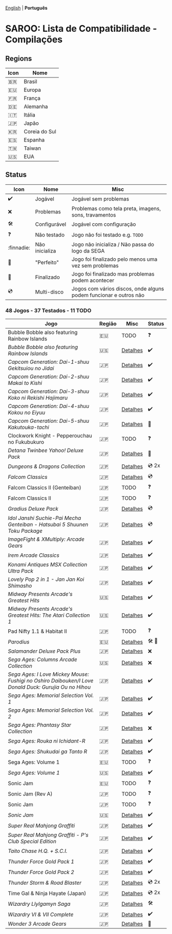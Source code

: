 [English](README.md) | **Português**

# SAROO: Lista de Compatibilidade - Compilações

## Regions

| Icon     | Nome          |
| -------- | ------------- |
| :brazil: | Brasil        |
| :eu:     | Europa        |
| :fr:     | França        |
| :de:     | Alemanha      |
| :it:     | Itália        |
| :jp:     | Japão         |
| :kr:     | Coreia do Sul |
| :es:     | Espanha       |
| :taiwan: | Taiwan        |
| :us:     | EUA           |

## Status

| Icon                | Nome           | Misc                                                              |
| ------------------- | -------------- | ----------------------------------------------------------------- |
| :heavy_check_mark:  | Jogável        | Jogável sem problemas                                             |
| :x:                 | Problemas      | Problemas como tela preta, imagens, sons, travamentos             |
| :hammer_and_wrench: | Configurável   | Jogável com configuração                                          |
| :question:          | Não testado    | Jogo não foi testado e.g. `TODO`                                  |
| :finnadie:          | Não inicializa | Jogo não inicializa / Não passa do logo da SEGA                   |
| :100:               | "Perfeito"     | Jogo foi finalizado pelo menos uma vez sem problemas              |
| :checkered_flag:    | Finalizado     | Jogo foi finalizado mas problemas podem acontecer                 |
| :cd:                | Multi-disco    | Jogos com vários discos, onde alguns podem funcionar e outros não |

### 48 Jogos - 37 Testados - 11 TODO

| Jogo                                                                                                  | Região | Misc                                                               | Status                               |
| ----------------------------------------------------------------------------------------------------- | ------ | ------------------------------------------------------------------ | ------------------------------------ |
| Bubble Bobble also featuring Rainbow Islands                                                          | :eu:   | TODO                                                               | :question:                           |
| _Bubble Bobble also featuring Rainbow Islands_                                                        | :us:   | [Detalhes](../../Regions/Compilations/USA/T-8131H/01/README.md)    | :heavy_check_mark:                   |
| _Capcom Generation: Dai-1-shuu Gekitsuiou no Jidai_                                                   | :jp:   | [Detalhes](../../Regions/Compilations/Japan/T-1232G/01/README.md)  | :heavy_check_mark:                   |
| _Capcom Generation: Dai-2-shuu Makai to Kishi_                                                        | :jp:   | [Detalhes](../../Regions/Compilations/Japan/T-1233G/01/README.md)  | :heavy_check_mark:                   |
| _Capcom Generation: Dai-3-shuu Koko ni Rekishi Hajimaru_                                              | :jp:   | [Detalhes](../../Regions/Compilations/Japan/T-1234G/01/README.md)  | :heavy_check_mark:                   |
| _Capcom Generation: Dai-4-shuu Kokou no Eiyuu_                                                        | :jp:   | [Detalhes](../../Regions/Compilations/Japan/T-1235G/01/README.md)  | :heavy_check_mark:                   |
| _Capcom Generation: Dai-5-shuu Kakutouka-tachi_                                                       | :jp:   | [Detalhes](../../Regions/Compilations/Japan/T-1236G/README.md)     | :100:                                |
| Clockwork Knight - Pepperouchau no Fukubukuro                                                         | :jp:   | TODO                                                               | :question:                           |
| _Detana Twinbee Yahoo! Deluxe Pack_                                                                   | :jp:   | [Detalhes](../../Regions/Compilations/Japan/T-9505G/README.md)     | :100:                                |
| _Dungeons & Dragons Collection_                                                                       | :jp:   | [Detalhes](../../Regions/Compilations/Japan/T-1245G/README.md)     | :cd: 2x                              |
| _Falcom Classics_                                                                                     | :jp:   | [Detalhes](../../Regions/Compilations/Japan/T-31503G/01/README.md) | :cd:                                 |
| Falcom Classics II (Genteiban)                                                                        | :jp:   | TODO                                                               | :question:                           |
| Falcom Classics II                                                                                    | :jp:   | TODO                                                               | :question:                           |
| _Gradius Deluxe Pack_                                                                                 | :jp:   | [Detalhes](../../Regions/Compilations/Japan/T-31503G/01/README.md) | :cd:                                 |
| _Idol Janshi Suchie-Pai Mecha Genteiban - Hatsubai 5 Shuunen Toku Package_                            | :jp:   | [Detalhes](../../Regions/Compilations/Japan/T-5716G/01/README.md)  | :cd:                                 |
| _ImageFight & XMultiply: Arcade Gears_                                                                | :jp:   | [Detalhes](../../Regions/Compilations/Japan/T-26110G/01/README.md) | :heavy_check_mark:                   |
| _Irem Arcade Classics_                                                                                | :jp:   | [Detalhes](../../Regions/Compilations/Japan/T-22403G/01/README.md) | :heavy_check_mark:                   |
| _Konami Antiques MSX Collection Ultra Pack_                                                           | :jp:   | [Detalhes](../../Regions/Compilations/Japan/T-9530G/01/README.md)  | :heavy_check_mark:                   |
| _Lovely Pop 2 in 1 - Jan Jan Koi Shimasho_                                                            | :jp:   | [Detalhes](../../Regions/Compilations/Japan/T-5801G/01/README.md)  | :heavy_check_mark:                   |
| _Midway Presents Arcade's Greatest Hits_                                                              | :us:   | [Detalhes](../../Regions/Compilations/USA/T-9703H/01/README.md)    | :heavy_check_mark:                   |
| _Midway Presents Arcade's Greatest Hits: The Atari Collection 1_                                      | :us:   | [Detalhes](../../Regions/Compilations/USA/T-9706H/01/README.md)    | :heavy_check_mark:                   |
| Pad Nifty 1.1 & Habitat II                                                                            | :jp:   | TODO                                                               | :question:                           |
| _Parodius_                                                                                            | :eu:   | [Detalhes](../../Regions/Compilations/Europe/T-9501H-50/README.md) | :hammer_and_wrench: :checkered_flag: |
| _Salamander Deluxe Pack Plus_                                                                         | :jp:   | [Detalhes](../../Regions/Compilations/Japan/T-9520G/01/README.md)  | :x:                                  |
| _Sega Ages: Columns Arcade Collection_                                                                | :us:   | [Detalhes](../../Regions/Compilations/Japan/GS-9161/01/README.md)  | :x:                                  |
| _Sega Ages: I Love Mickey Mouse: Fushigi no Oshiro Daibouken/I Love Donald Duck: Gurujia Ou no Hihou_ | :jp:   | [Detalhes](../../Regions/Compilations/Japan/GS-9179/01/README.md)  | :heavy_check_mark:                   |
| _Sega Ages: Memorial Selection Vol. 1_                                                                | :jp:   | [Detalhes](../../Regions/Compilations/Japan/GS-9135/01/README.md)  | :heavy_check_mark:                   |
| _Sega Ages: Memorial Selection Vol. 2_                                                                | :jp:   | [Detalhes](../../Regions/Compilations/Japan/GS-9163/01/README.md)  | :heavy_check_mark:                   |
| _Sega Ages: Phantasy Star Collection_                                                                 | :jp:   | [Detalhes](../../Regions/Compilations/Japan/GS-9186/01/README.md)  | :x:                                  |
| _Sega Ages: Rouka ni Ichidant-R_                                                                      | :jp:   | [Detalhes](../../Regions/Compilations/Japan/GS-9043/01/README.md)  | :heavy_check_mark:                   |
| _Sega Ages: Shukudai ga Tanto R_                                                                      | :jp:   | [Detalhes](../../Regions/Compilations/Japan/GS-9042/01/README.md)  | :heavy_check_mark:                   |
| Sega Ages: Volume 1                                                                                   | :eu:   | TODO                                                               | :question:                           |
| _Sega Ages: Volume 1_                                                                                 | :us:   | [Detalhes](../../Regions/Compilations/USA/T-12707H/01/README.md)   | :heavy_check_mark:                   |
| Sonic Jam                                                                                             | :eu:   | TODO                                                               | :question:                           |
| Sonic Jam (Rev A)                                                                                     | :jp:   | TODO                                                               | :question:                           |
| Sonic Jam                                                                                             | :jp:   | TODO                                                               | :question:                           |
| _Sonic Jam_                                                                                           | :us:   | [Detalhes](../../Regions/Compilations/USA/MK-81079/01/README.md)   | :heavy_check_mark:                   |
| _Super Real Mahjong Graffiti_                                                                         | :jp:   | [Detalhes](../../Regions/Compilations/Japan/T-16504G/01/README.md) | :heavy_check_mark:                   |
| _Super Real Mahjong Graffiti - P's Club Special Edition_                                              | :jp:   | [Detalhes](../../Regions/Compilations/Japan/T-16506G/01/README.md) | :heavy_check_mark:                   |
| _Taito Chase H.Q. + S.C.I._                                                                           | :jp:   | [Detalhes](../../Regions/Compilations/Japan/T-1105G/01/README.md)  | :heavy_check_mark:                   |
| _Thunder Force Gold Pack 1_                                                                           | :jp:   | [Detalhes](../../Regions/Compilations/Japan/T-1807G/01/README.md)  | :heavy_check_mark:                   |
| _Thunder Force Gold Pack 2_                                                                           | :jp:   | [Detalhes](../../Regions/Compilations/Japan/T-1808G/01/README.md)  | :heavy_check_mark:                   |
| _Thunder Storm & Road Blaster_                                                                        | :jp:   | [Detalhes](../../Regions/Compilations/T-20701G/README.md)          | :cd: 2x                              |
| Time Gal & Ninja Hayate (Japan)                                                                       | :jp:   | [Detalhes](../../Regions/Compilations/T-20702G/README.md)          | :cd: 2x                              |
| _Wizardry Llylgamyn Saga_                                                                             | :jp:   | [Detalhes](../../Regions/Compilations/Japan/T-38601G/README.md)    | :hammer_and_wrench:                  |
| _Wizardry VI & VII Complete_                                                                          | :jp:   | [Detalhes](../../Regions/Compilations/Japan/T-1306G/01/README.md)  | :heavy_check_mark:                   |
| _Wonder 3 Arcade Gears_                                                                               | :jp:   | [Detalhes](../../Regions/Compilations/Japan/T-26107G/01/README.md) | :100:                                |
